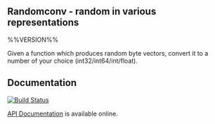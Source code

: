 ## Randomconv - random in various representations

%%VERSION%%

Given a function which produces random byte vectors, convert it to
a number of your choice (int32/int64/int/float).

## Documentation

[![Build Status](https://travis-ci.org/hannesm/randomconv.svg?branch=master)](https://travis-ci.org/hannesm/randomconv)

[API Documentation](https://hannesm.github.io/randomconv/doc/) is available online.

